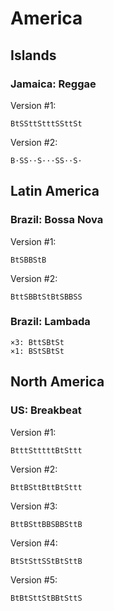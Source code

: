 # America

## Islands

### Jamaica: Reggae

Version #1:

```
BtSSttStttSSttSt
```

Version #2:

```
B·SS··S···SS··S·
```

## Latin America

### Brazil: Bossa Nova

Version #1:

```
BtSBBStB
```

Version #2:

```
BttSBBtStBtSBBSS
```

### Brazil: Lambada

```
×3: BttSBtSt
×1: BStSBtSt
```

## North America

### US: Breakbeat

Version #1:

```
BtttStttttBtSttt
```

Version #2:

```
BttBSttBttBtSttt
```

Version #3:

```
BttBSttBBSBBSttB
```

Version #4:

```
BtStSttSStBtSttB
```

Version #5:

```
BtBtSttStBBtSttS
```